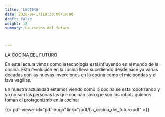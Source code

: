 ```yaml
---
title: 'LECTURA'
date: 2020-06-17T19:30:08+10:00
draft: false
weight: 18
summary: La cocina del futuro



---
```


LA COCINA DEL FUTURO

En esta lectura vimos como la tecnología está influyendo en el mundo de la cocina. Esta revolución en la cocina lleva sucediendo desde hace ya varias décadas con las nuevas invenciones en la cocina como el microondas y el lava vagillas.

En nuestra actualidad estamos viendo como la cocina se esta robotizando y ya no son las personas las que cocinan sino que son los robots quienes toman el protagonizmo en la cocina.


{{< pdf-viewer id="pdf-hugo" link="/pdf/La_cocina_del_futuro.pdf"  >}}

